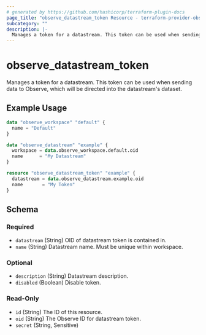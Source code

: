 ```yaml
---
# generated by https://github.com/hashicorp/terraform-plugin-docs
page_title: "observe_datastream_token Resource - terraform-provider-observe"
subcategory: ""
description: |-
  Manages a token for a datastream. This token can be used when sending data to Observe, which will be directed into the datastream's dataset.
---
```

# observe_datastream_token

Manages a token for a datastream. This token can be used when sending data to Observe, which will be directed into the datastream's dataset.
## Example Usage
```terraform
data "observe_workspace" "default" {
  name = "Default"
}

data "observe_datastream" "example" {
  workspace = data.observe_workspace.default.oid
  name      = "My Datastream"
}

resource "observe_datastream_token" "example" {
  datastream = data.observe_datastream.example.oid
  name       = "My Token"
}
```
<!-- schema generated by tfplugindocs -->
## Schema

### Required

- `datastream` (String) OID of datastream token is contained in.
- `name` (String) Datastream name. Must be unique within workspace.

### Optional

- `description` (String) Datastream description.
- `disabled` (Boolean) Disable token.

### Read-Only

- `id` (String) The ID of this resource.
- `oid` (String) The Observe ID for datastream token.
- `secret` (String, Sensitive)

